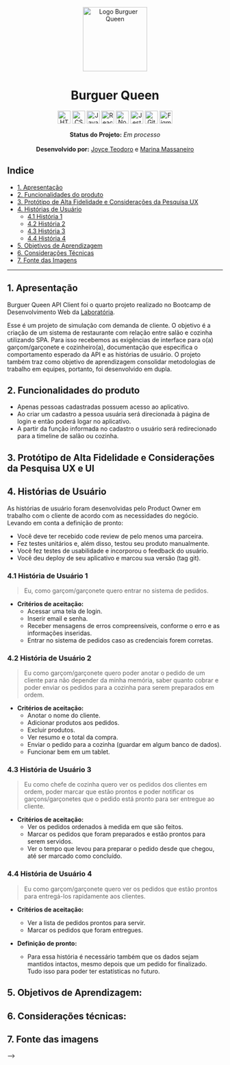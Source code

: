 <div align="center">

  <img alt="Logo Burguer Queen" src="https://github.com/marinamassaneiro/SAP008-burger-queen-api-client/blob/main/src/assets/logo.svg" style="height: 150px;">

  # **Burguer Queen**

  <!-- <img src='https://img.shields.io/github/languages/top/marinamassaneiro/SAP008-burger-queen-api-client
'>
  <img src='https://img.shields.io/github/package-json/keywords/marinamassaneiro/SAP008-burger-queen-api-client
'>
  <img src='https://img.shields.io/github/last-commit/marinamassaneiro/SAP008-burger-queen-api-client
'> -->

  

  <img src="https://cdn.jsdelivr.net/gh/devicons/devicon/icons/html5/html5-original.svg" alt="HTML5" style="height: 30px;"/>
  <img src="https://cdn.jsdelivr.net/gh/devicons/devicon/icons/css3/css3-original.svg" alt="CSS3" style="height: 30px;"/>
  <img src="https://cdn.jsdelivr.net/gh/devicons/devicon/icons/javascript/javascript-original.svg" alt="JavaScript" style="height: 30px;"/>
  <img src="https://cdn.jsdelivr.net/gh/devicons/devicon/icons/react/react-original.svg" alt="React" style="height: 30px;"/>
  <img src="https://cdn.jsdelivr.net/gh/devicons/devicon/icons/nodejs/nodejs-plain.svg" alt="Node.js" style="height: 30px;"/>
  <img src="https://cdn.jsdelivr.net/gh/devicons/devicon/icons/jest/jest-plain.svg" alt="Jest" style="height: 30px;"/> 
  <img src="https://cdn.jsdelivr.net/gh/devicons/devicon/icons/github/github-original.svg" alt="GitHub" style="height: 30px;"/> 
  <img src="https://cdn.jsdelivr.net/gh/devicons/devicon/icons/figma/figma-original.svg" alt="Figma" style="height: 30px;"/>

  <br>

 
  **Status do Projeto:** _Em processo_ <br><br>
  **Desenvolvido por:** [Joyce Teodoro](https://github.com/dodojoy) e [Marina Massaneiro](https://github.com/marinamassaneiro) 
    
  <!-- O **resultado final** pode ser visitado [aqui](https://marinamassaneiro.github.io/SAP008-burger-queen-api-client
/)!! -->
</div>

## **Indice**
- [1. Apresentação](#1-apresentação)
- [2. Funcionalidades do produto](#3-funcionalidades)
- [3. Protótipo de Alta Fidelidade e Considerações da Pesquisa UX](#4-protótipo-de-alta-fidelidade-e-considerações-da-pesquisa-ux)
- [4. Histórias de Usuário](#6-histórias-de-usuário)
  - [4.1 História 1](#41-história-de-usuário-1)
  - [4.2 História 2](#42-história-de-usuário-2)
  - [4.3 História 3](#43-história-de-usuário-3)
  - [4.4 História 4](#44-história-de-usuário-4)
- [5. Objetivos de Aprendizagem](#7-objetivos-de-aprendizagem)
- [6. Considerações Técnicas](#8-considerações-técnicas)
- [7. Fonte das Imagens](#9-fonte-das-imagens)

***

## **1. Apresentação**


Burguer Queen API Client foi o quarto projeto realizado no Bootcamp de Desenvolvimento Web da [Laboratória](https://hub.laboratoria.la/br).

Esse é um projeto de simulação com demanda de cliente. O objetivo é a criação de um sistema de restaurante com relação entre salão e cozinha utilizando SPA. Para isso recebemos as exigências de interface para o(a) garçom/garçonete e cozinheiro(a), documentação que especifica o comportamento esperado da API e as histórias de usuário. O projeto também traz como objetivo de aprendizagem consolidar metodologias de trabalho em equipes, portanto, foi  desenvolvido em dupla.


## **2. Funcionalidades do produto**
- Apenas pessoas cadastradas possuem acesso ao aplicativo.
- Ao criar um cadastro a pessoa usuária será direcionada à página de login e então poderá logar no aplicativo.
- A partir da função informada no cadastro o usuário será redirecionado para a timeline de salão ou cozinha.


## **3. Protótipo de Alta Fidelidade e Considerações da Pesquisa UX e UI**

<!-- Pensando na melhor fluidez dos  -->


## **4. Histórias de Usuário**


As histórias de usuário foram desenvolvidas pelo Product Owner em trabalho com o cliente de acordo com as necessidades do negócio. Levando em conta a definição de pronto:

  * Você deve ter recebido code review de pelo menos uma parceira.
  * Fez testes unitários e, além disso, testou seu produto manualmente.
  * Você fez testes de usabilidade e incorporou o feedback do usuário.
  * Você deu deploy de seu aplicativo e marcou sua versão (tag git).

### **4.1 História de Usuário 1**

> Eu, como garçom/garçonete quero entrar no sistema de pedidos.

* **Critérios de aceitação:**
  * Acessar uma tela de login.
  * Inserir email e senha.
  * Receber mensagens de erros compreensíveis, conforme o erro e as informações inseridas.
  * Entrar no sistema de pedidos caso as credenciais forem corretas.

### **4.2 História de Usuário 2**

> Eu como garçom/garçonete quero poder anotar o pedido de um cliente para não depender da minha memória, saber quanto cobrar e poder enviar os pedidos para a cozinha para serem preparados em ordem.

* **Critérios de aceitação:**
  * Anotar o nome do cliente.
  * Adicionar produtos aos pedidos.
  * Excluir produtos.
  * Ver resumo e o total da compra.
  * Enviar o pedido para a cozinha (guardar em algum banco de dados).
  * Funcionar bem em um tablet.

### **4.3 História de Usuário 3**

> Eu como chefe de cozinha quero ver os pedidos dos clientes em ordem, poder marcar que estão prontos e poder notificar os garçons/garçonetes que o pedido está pronto para ser entregue ao cliente.

* **Critérios de aceitação:**
  * Ver os pedidos ordenados à medida em que são feitos.
  * Marcar os pedidos que foram preparados e estão prontos para serem servidos.
  * Ver o tempo que levou para preparar o pedido desde que chegou, até ser marcado como concluído.

### **4.4 História de Usuário 4**

> Eu como garçom/garçonete quero ver os pedidos que estão prontos para entregá-los rapidamente aos clientes.

* **Critérios de aceitação:**
  * Ver a lista de pedidos prontos para servir.
  * Marcar os pedidos que foram entregues.

* **Definição de pronto:**
  * Para essa história é necessário também que os dados sejam mantidos intactos, mesmo depois que um pedido for finalizado. Tudo isso para poder ter estatísticas no futuro.

## **5. Objetivos de Aprendizagem:**


## **6. Considerações técnicas:**



## **7. Fonte das imagens**


<!-- - Background protótipo versão final: Photo by <a href="">Pickled Stardust</a> on <a href="https://unsplash.com/?utm_source=unsplash&utm_medium=referral&utm_content=creditCopyText">Unsplash</a> --> -->